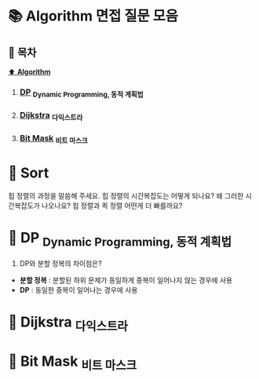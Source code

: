 # :books: Algorithm 면접 질문 모음

## :bookmark_tabs: 목차

[:arrow_up: **Algorithm**](./README.md)

1. ### [DP](#📕-dp-dynamic-programming-동적-계획법) <sub>Dynamic Programming, 동적 계획법</sub>

1. ### [Dijkstra](#📙-dijkstra-다익스트라) <sub>다익스트라</sub>

1. ### [Bit Mask](#📗-bit-mask-비트-마스크) <sub>비트 마스크</sub>

# 📕 Sort

힙 정렬의 과정을 말씀해 주세요.
힙 정렬의 시간복잡도는 어떻게 되나요? 왜 그러한 시간복잡도가 나오나요?
힙 정렬과 퀵 정렬 어떤게 더 빠를까요?

# 📕 DP <sub>Dynamic Programming, 동적 계획법</sub>

1. DP와 분할 정복의 차이점은?
- **분할 정복** : 분할된 하위 문제가 동일하게 중복이 일어나지 않는 경우에 사용
- **DP** : 동일한 중복이 일어나는 경우에 사용

# 📙 Dijkstra <sub>다익스트라</sub>


# 📗 Bit Mask <sub>비트 마스크</sub>